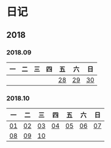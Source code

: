 # 日记  
## 2018

### 2018.09

|一|二|三|四|五|六|日|
|---|---|---|---|---|---|---|
||||| [28](./日记/2018.09.28.md)|   [29](./日记/2018.09.29.md) |[30](./日记/2018.09.30.md)| 

### 2018.10

|一|二|三|四|五|六|日|
|---|---|---|---|---|---|---|
| [01](./日记/2018.10.01.md)|[02](./日记/2018.10.02.md)|[03](./日记/2018.10.03.md)|[04](./日记/2018.10.04.md)|[05](./日记/2018.10.05.md)|[06](./日记/2018.10.06.md)|[07](./日记/2018.10.07.md) |
|  [08](./日记/2018.10.08.md)|[09](./日记/2018.10.09.md)|[10](./日记/2018.10.10.md)|